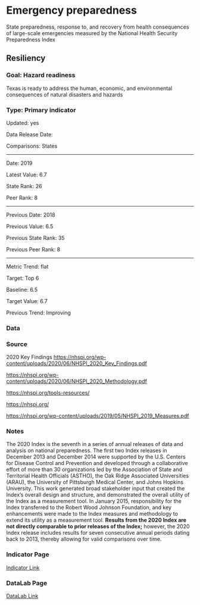 # Emergency preparedness

State preparedness, response to, and recovery from health consequences of large-scale emergencies measured by the National Health Security Preparedness Index

## Resiliency

### Goal: Hazard readiness

Texas is ready to address the human, economic, and environmental consequences of natural disasters and hazards

### Type: Primary indicator

Updated: yes

Data Release Date: 

Comparisons: States

----

Date: 2019

Latest Value: 6.7

State Rank: 26

Peer Rank: 8

----

Previous Date: 2018

Previous Value: 6.5

Previous State Rank: 35

Previous Peer Rank: 8

----

Metric Trend: flat

Target: Top 6

Baseline: 6.5

Target Value: 6.7

Previous Trend: Improving



<!--### Value

| Year      |  Value      | Rank        | Previous Year | Previous Value | Previous Rank | Trend | 
| ----------- | ----------- | ----------- | ----------- | ----------- | ----------- | -----------|
|   2019      | 6.7         |  13         |      2018   |  6.6        |      19     |    up      | 

-->
### Data

### Source

2020 Key Findings
https://nhspi.org/wp-content/uploads/2020/06/NHSPI_2020_Key_Findings.pdf

https://nhspi.org/wp-content/uploads/2020/06/NHSPI_2020_Methodology.pdf

https://nhspi.org/tools-resources/

https://nhspi.org/

https://nhspi.org/wp-content/uploads/2019/05/NHSPI_2019_Measures.pdf



### Notes

The 2020 Index is the seventh in a series of annual releases of data and analysis on national preparedness.  The first two Index releases in December 2013 and December 2014 were supported by the U.S. Centers for Disease Control and Prevention and developed through a collaborative effort of more than 30 organizations led by the Association of State and Territorial Health Officials (ASTHO), the Oak Ridge Associated Universities (ARAU), the University of Pittsburgh Medical Center, and Johns Hopkins University. This work generated broad stakeholder input that created the Index’s overall design and structure, and demonstrated the overall utility of the Index as a measurement tool.  In January 2015, responsibility for the Index transferred to the Robert Wood Johnson Foundation, and key enhancements were made to the Index measures and methodology to extend its utility as a measurement tool.  **Results from the 2020 Index are not directly comparable to prior releases of the Index;** however, the 2020 Index release includes results for seven consecutive annual periods dating back to 2013, thereby allowing for valid comparisons over time.   



### Indicator Page

[Indicator Link](https://indicators.texas2036.org/indicator/72)

### DataLab Page

[DataLab Link](https://datalab.texas2036.org/jtrjelb/national-health-security-preparedness-index-for-u-s?accesskey=xueewzb)
